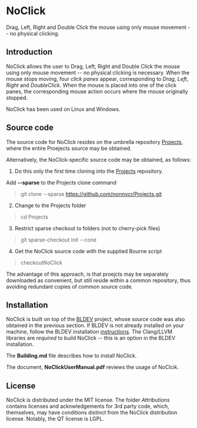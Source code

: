# NoClick
Drag, Left, Right and Double Click the mouse using only mouse movement -- no physical clicking.

## Introduction
NoClick allows the user to Drag, Left, Right and Double Click the mouse using only mouse movement -- no physical clicking is necessary.  When the mouse stops moving, four *click panes* appear, corresponding to *Drag*, *Left*, *Right* and *DoubleClick*.  When the mouse is placed into one of the click panes, the corresponding mouse action occurs where the mouse originally stopped.

NoClick has been used on Linux and Windows.  


## Source code
The source code for NoClick resides on the umbrella repository [Projects](https://github.com/normvcr/Projects), where the entire Proejects source may be obtained.

Alternatively, the NoClick-specific source code may be obtained, as follows:

1. Do this only the first time cloning into the
[Projects](https://github.com/normvcr/Projects)
repository.

Add **--sparse** to the Projects clone command
>   git clone --sparse https://github.com/normvcr/Projects.git

2. Change to the Projects folder
>   cd Projects

3. Restrict sparse checkout to folders (not to cherry-pick files)
>   git sparse-checkout init --cone

4. Get the NoClick source code with the supplied Bourne script
>   checkoutNoClick

The advantage of this approach, is that proejcts may be separately downloaded as convenient, but still reside within a common repository, thus avoiding redundant copies of common source code.

## Installation
NoClick is built on top of the [BLDEV](https://github.com/normvcr/BLDEV) project, whose source code was also obtained in the previous section.  If BLDEV is not already installed on your machine, follow the BLDEV installation [instructions](https://github.com/normvcr/BLDEV/BUILDINIG.md).  The Clang/LLVM libraries are *required* to build NoClick -- this is an option in the BLDEV installation.


The **Building.md** file describes how to install NoClick.

The document, **NoClickUserManual.pdf** reviews the usage of NoClcik.

## License
NoClick is distributed under the MIT license.  The folder *Attributions* contains licenses and acknwledgements for 3rd party code, which, themselves, may have conditions distinct from the NoClick distribution license.  Notably, the QT license is LGPL.
